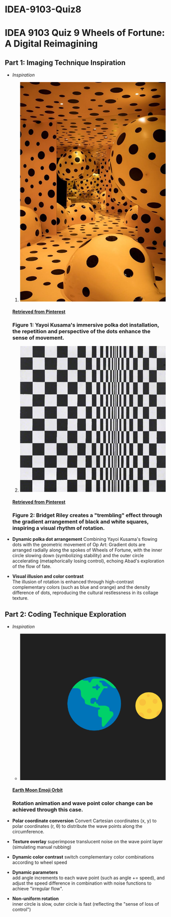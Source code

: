 # IDEA-9103-Quiz8
# IDEA 9103 Quiz 9 Wheels of Fortune: A Digital Reimagining

## Part 1: Imaging Technique Inspiration

- *Inspiration*
  1. ![Yayoi Kusama's Polka Dot Installation](readmeimages/PolkaDotInstallation.jpg)
  #### [Retrieved from Pinterest](https://www.pinterest.com/pin/11118330328169357/)
  ### Figure 1: Yayoi Kusama's immersive polka dot installation, the repetition and perspective of the dots enhance the sense of movement.

  2. ![Bridget Riley's "Movement in Squares"](readmeimages/MovementinSquares.jpg)
  #### [Retrieved from Pinterest](https://www.pinterest.com/pin/157766793180021138/)
  ### Figure 2: Bridget Riley creates a "trembling" effect through the gradient arrangement of black and white squares, inspiring a visual rhythm of rotation.

- **Dynamic polka dot arrangement** 
  Combining Yayoi Kusama's flowing dots with the geometric movement of Op Art: Gradient dots are arranged radially along the spokes of Wheels of Fortune, with the inner circle slowing down (symbolizing stability) and the outer circle accelerating (metaphorically losing control), echoing Abad's exploration of the flow of fate.

- **Visual illusion and color contrast**  
  The illusion of rotation is enhanced through high-contrast complementary colors (such as blue and orange) and the density difference of dots, reproducing the cultural restlessness in its collage texture.



## Part 2: Coding Technique Exploration

- *Inspiration*
  - ![Image of Earth Moon animation](readmeimages/earth-moon-emoji-orbit-2.gif)
  #### [Earth Moon Emoji Orbit](https://happycoding.io/tutorials/p5js/arrays/earth-moon-emoji-orbit)
  ### Rotation animation and wave point color change can be achieved through this case.

- **Polar coordinate conversion** 
  Convert Cartesian coordinates (x, y) to polar coordinates (r, θ) to distribute the wave points along the circumference.

- **Texture overlay** 
  superimpose translucent noise on the wave point layer (simulating manual rubbing)

- **Dynamic color contrast** 
  switch complementary color combinations according to wheel speed

- **Dynamic parameters**  
  add angle increments to each wave point (such as angle += speed), and adjust the speed difference in combination with noise functions to achieve "irregular flow".

- **Non-uniform rotation**  
  inner circle is slow, outer circle is fast (reflecting the "sense of loss of control")